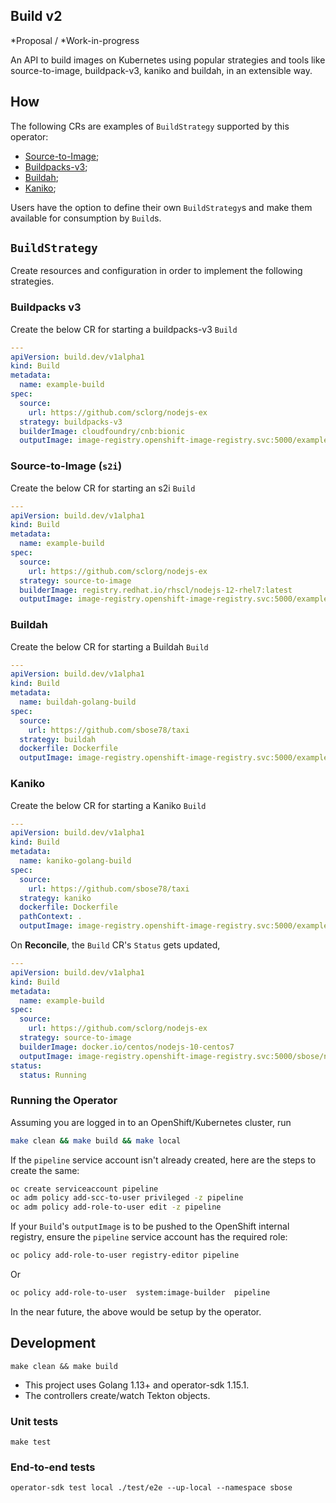 ## Build v2

*Proposal / *Work-in-progress

An API to build images on Kubernetes using popular strategies and tools like source-to-image,
buildpack-v3, kaniko and buildah, in an extensible way.

## How

The following CRs are examples of `BuildStrategy` supported by this operator:

* [Source-to-Image](samples/buildstrategy/buildstrategy_source-to-image_cr.yaml);
* [Buildpacks-v3](samples/buildstrategy/buildstrategy_buildpacksv3-cr.yaml);
* [Buildah](samples/buildstrategy/buildstrategy_buildah_cr.yaml);
* [Kaniko](samples/buildstrategy/buildstrategy_kaniko_cr.yaml);


Users have the option to define their own `BuildStrategy`s and make them available for consumption
by `Build`s.

## `BuildStrategy`

Create resources and configuration in order to implement the following strategies.

### Buildpacks v3

Create the below CR for starting a buildpacks-v3 `Build`

```yml
---
apiVersion: build.dev/v1alpha1
kind: Build
metadata:
  name: example-build
spec:
  source:
    url: https://github.com/sclorg/nodejs-ex
  strategy: buildpacks-v3
  builderImage: cloudfoundry/cnb:bionic
  outputImage: image-registry.openshift-image-registry.svc:5000/example/nodejs-ex
```

### Source-to-Image (`s2i`)

Create the below CR for starting an s2i `Build`

```yml
---
apiVersion: build.dev/v1alpha1
kind: Build
metadata:
  name: example-build
spec:
  source:
    url: https://github.com/sclorg/nodejs-ex
  strategy: source-to-image
  builderImage: registry.redhat.io/rhscl/nodejs-12-rhel7:latest
  outputImage: image-registry.openshift-image-registry.svc:5000/example/nodejs-ex
```

### Buildah

Create the below CR for starting a Buildah `Build`

```yml
---
apiVersion: build.dev/v1alpha1
kind: Build
metadata:
  name: buildah-golang-build
spec:
  source:
    url: https://github.com/sbose78/taxi
  strategy: buildah
  dockerfile: Dockerfile
  outputImage: image-registry.openshift-image-registry.svc:5000/example/taxi-app
```

### Kaniko

Create the below CR for starting a Kaniko `Build`

```yml
---
apiVersion: build.dev/v1alpha1
kind: Build
metadata:
  name: kaniko-golang-build
spec:
  source:
    url: https://github.com/sbose78/taxi
  strategy: kaniko
  dockerfile: Dockerfile
  pathContext: .
  outputImage: image-registry.openshift-image-registry.svc:5000/example/taxi-app
```

On **Reconcile**, the `Build` CR's `Status` gets updated,

```yml
---
apiVersion: build.dev/v1alpha1
kind: Build
metadata:
  name: example-build
spec:
  source:
    url: https://github.com/sclorg/nodejs-ex
  strategy: source-to-image
  builderImage: docker.io/centos/nodejs-10-centos7
  outputImage: image-registry.openshift-image-registry.svc:5000/sbose/nodejs-ex
status:
  status: Running
```

### Running the Operator

Assuming you are logged in to an OpenShift/Kubernetes cluster, run

```sh
make clean && make build && make local
```

If the `pipeline` service account isn't already created, here are the steps to create the same:

```sh
oc create serviceaccount pipeline
oc adm policy add-scc-to-user privileged -z pipeline
oc adm policy add-role-to-user edit -z pipeline
```

If your `Build`'s `outputImage` is to be pushed to the OpenShift internal registry, ensure the
`pipeline` service account has the required role:

```sh
oc policy add-role-to-user registry-editor pipeline
```

Or

```sh
oc policy add-role-to-user  system:image-builder  pipeline
```

In the near future, the above would be setup by the operator.


## Development

```
make clean && make build
```


* This project uses Golang 1.13+ and operator-sdk 1.15.1.
* The controllers create/watch Tekton objects.

### Unit tests

```
make test
```

### End-to-end tests

```
operator-sdk test local ./test/e2e --up-local --namespace sbose
```